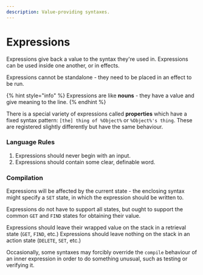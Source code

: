 ```yaml
---
description: Value-providing syntaxes.
---
```


# Expressions

Expressions give back a value to the syntax they're used in. Expressions can be used inside one another, or in effects.

Expressions cannot be standalone - they need to be placed in an effect to be run.

{% hint style="info" %}
Expressions are like **nouns** - they have a value and give meaning to the line.
{% endhint %}

There is a special variety of expressions called **properties** which have a fixed syntax pattern: `[the] thing of %Object%` or `%Object%'s thing`. These are registered slightly differently but have the same behaviour.

### Language Rules

1. Expressions should never begin with an input.
2. Expressions should contain some clear, definable word.

### Compilation

Expressions will be affected by the current state - the enclosing syntax might specify a `SET` state, in which the expression should be written to.

Expressions do not have to support all states, but ought to support the common `GET` and `FIND` states for obtaining their value.

Expressions should leave their wrapped value on the stack in a retrieval state (`GET`, `FIND`, etc.) Expressions should leave nothing on the stack in an action state (`DELETE`, `SET`, etc.)

Occasionally, some syntaxes may forcibly override the `compile` behaviour of an inner expression in order to do something unusual, such as testing or verifying it.
